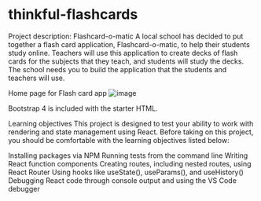 ﻿# thinkful-flashcards
Project description: Flashcard-o-matic
A local school has decided to put together a flash card application, Flashcard-o-matic, to help their students study online. Teachers will use this application to create decks of flash cards for the subjects that they teach, and students will study the decks. The school needs you to build the application that the students and teachers will use.

Home page for Flash card app
![image](https://user-images.githubusercontent.com/51935561/124973908-1f9af880-dffa-11eb-9f0e-17cfa10c8a61.png)


Bootstrap 4 is included with the starter HTML. 

Learning objectives
This project is designed to test your ability to work with rendering and state management using React. Before taking on this project, you should be comfortable with the learning objectives listed below:

Installing packages via NPM
Running tests from the command line
Writing React function components
Creating routes, including nested routes, using React Router
Using hooks like useState(), useParams(), and useHistory()
Debugging React code through console output and using the VS Code debugger
